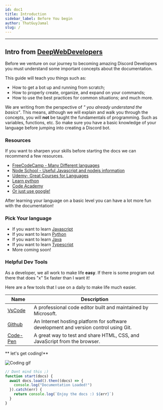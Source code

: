 ```yaml
---
id: doc1
title: Introduction
sidebar_label: Before You begin
author: ThatGuyJamal
slug: /
---
```


---

## Intro from [DeepWebDevelopers](https://github.com/DeepWebDevelopers)

Before we venture on our journey to becoming amazing Discord Developers you must understand some important concepts about the documentation.

This guide will teach you things such as:

- How to get a bot up and running from scratch;
- How to properly create, organize, and expand on your commands;
- How to use the best practices for common situations;
  and much more.

We are writing from the perspective of _" you already understand the basics"_.
This means, although we will explain and walk you through the concepts, you will **not** be taught the fundamentals of programming. Such as variables, functions, etc. So make sure you have a basic knowledge of your language before jumping into creating a Discord bot.

### Resources

If you want to sharpen your skills before starting the docs we can recommend a few resources.

- [FreeCodeCamp - Many Different languages](https://www.freecodecamp.org/)
- [Node School - Useful Javascript and nodejs information](https://nodeschool.io/)
- [Udemy- Great Courses for Languages](https://www.udemy.com/)
- [Learn python](https://www.learnpython.org/)
- [Code Academy](https://www.codecademy.com/)
- [Or just use google!](https://www.google.com)

After learning your language on a basic level you can have a lot more fun with the documentation!

### Pick Your language

<!-- Sends the user to a guide -->

- If you want to learn [Javascript](js/s1/doc-byb-js)
- If you want to learn [Python](py/s1/doc-py-byb)
- If you want to learn [Java](java/doc-prerequisites-java)
- If you want to learn [Typescript](ts/s1/doc-byb-ts)
- More coming soon!

### Helpful Dev Tools

As a developer, we all work to make life **easy**. If there is some program out there that does "x" 5x faster than I want it!

Here are a few tools that I use on a daily to make life much easier.

| Name                                     | Description                                                                          |
| ---------------------------------------- | ------------------------------------------------------------------------------------ |
| [VsCode](https://code.visualstudio.com/) | A professional code editor built and maintained by Microsoft.                        |
| [Github](https://github.com/)            | An Internet hosting platform for software development and version control using Git. |
| [Code-Pen](https://codepen.io/)          | A great way to test and share HTML, CSS, and JavaScript from the browser.            |

** let's get coding!**

![Coding gif](https://media.giphy.com/media/ZVik7pBtu9dNS/giphy.gif)

```js
// Dont mind this ;)
function start(docs) {
  await docs.load().then((docs) => {
    console.log("Documentation Loaded!")
  }).catch(err) {
    return console.log(`Enjoy the docs :) ${err}`)
  }
}

```
